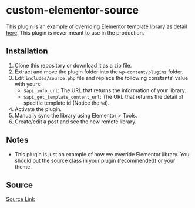 # custom-elementor-source

This plugin is an example of overriding Elementor template library as detail [here](https://dinhtungdu.github.io/create-your-own-elementor-template-library/). This plugin is never meant to use in the production.

## Installation
1. Clone this repository or download it as a zip file.
2. Extract and move the plugin folder into the `wp-content/plugins` folder.
3. Edit `includes/source.php` file and replace the following constants' value with yours:
    * `$api_info_url`: The URL that returns the information of your library.
    * `$api_get_template_content_url`: The URL that returns the detail of specific template id (Notice the `%d`).
4. Activate the plugin.
5. Manually sync the library using Elementor > Tools.
6. Create/edit a post and see the new remote library.

## Notes
* This plugin is just an example of how we override Elementor library. You should put the source class in your plugin (recommended) or your theme.

## Source
[Source Link](https://github.com/dinhtungdu/custom-elementor-source)